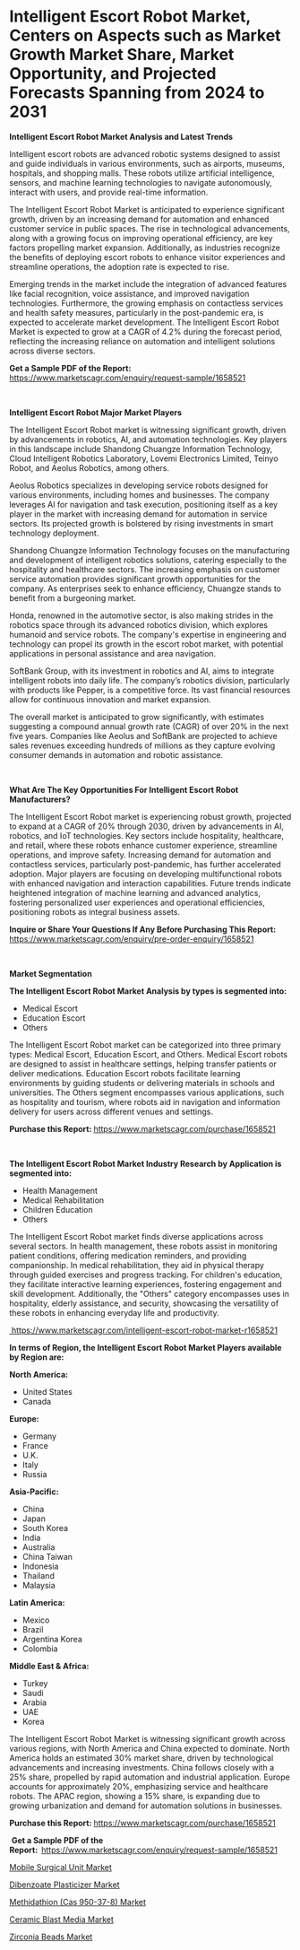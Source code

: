 <p><h1>Intelligent Escort Robot Market, Centers on Aspects such as Market Growth Market Share, Market Opportunity, and Projected Forecasts Spanning from 2024 to 2031</h1></p><p><strong>Intelligent Escort Robot Market Analysis and Latest Trends</strong></p>
<p><p>Intelligent escort robots are advanced robotic systems designed to assist and guide individuals in various environments, such as airports, museums, hospitals, and shopping malls. These robots utilize artificial intelligence, sensors, and machine learning technologies to navigate autonomously, interact with users, and provide real-time information.</p><p>The Intelligent Escort Robot Market is anticipated to experience significant growth, driven by an increasing demand for automation and enhanced customer service in public spaces. The rise in technological advancements, along with a growing focus on improving operational efficiency, are key factors propelling market expansion. Additionally, as industries recognize the benefits of deploying escort robots to enhance visitor experiences and streamline operations, the adoption rate is expected to rise.</p><p>Emerging trends in the market include the integration of advanced features like facial recognition, voice assistance, and improved navigation technologies. Furthermore, the growing emphasis on contactless services and health safety measures, particularly in the post-pandemic era, is expected to accelerate market development. The Intelligent Escort Robot Market is expected to grow at a CAGR of 4.2% during the forecast period, reflecting the increasing reliance on automation and intelligent solutions across diverse sectors.</p></p>
<p><strong>Get a Sample PDF of the Report:&nbsp;</strong> <a href="https://www.marketscagr.com/enquiry/request-sample/1658521?utm_campaign=1268&utm_medium=2&utm_source=Github&utm_content=ia&utm_term=28092024&utm_id=intelligent-escort-robot">https://www.marketscagr.com/enquiry/request-sample/1658521</a></p>
<p>&nbsp;</p>
<p><strong>Intelligent Escort Robot Major Market Players</strong></p>
<p><p>The Intelligent Escort Robot market is witnessing significant growth, driven by advancements in robotics, AI, and automation technologies. Key players in this landscape include Shandong Chuangze Information Technology, Cloud Intelligent Robotics Laboratory, Lovemi Electronics Limited, Teinyo Robot, and Aeolus Robotics, among others.</p><p>Aeolus Robotics specializes in developing service robots designed for various environments, including homes and businesses. The company leverages AI for navigation and task execution, positioning itself as a key player in the market with increasing demand for automation in service sectors. Its projected growth is bolstered by rising investments in smart technology deployment.</p><p>Shandong Chuangze Information Technology focuses on the manufacturing and development of intelligent robotics solutions, catering especially to the hospitality and healthcare sectors. The increasing emphasis on customer service automation provides significant growth opportunities for the company. As enterprises seek to enhance efficiency, Chuangze stands to benefit from a burgeoning market.</p><p>Honda, renowned in the automotive sector, is also making strides in the robotics space through its advanced robotics division, which explores humanoid and service robots. The company's expertise in engineering and technology can propel its growth in the escort robot market, with potential applications in personal assistance and area navigation.</p><p>SoftBank Group, with its investment in robotics and AI, aims to integrate intelligent robots into daily life. The company’s robotics division, particularly with products like Pepper, is a competitive force. Its vast financial resources allow for continuous innovation and market expansion.</p><p>The overall market is anticipated to grow significantly, with estimates suggesting a compound annual growth rate (CAGR) of over 20% in the next five years. Companies like Aeolus and SoftBank are projected to achieve sales revenues exceeding hundreds of millions as they capture evolving consumer demands in automation and robotic assistance.</p></p>
<p>&nbsp;</p>
<p><strong>What Are The Key Opportunities For Intelligent Escort Robot Manufacturers?</strong></p>
<p><p>The Intelligent Escort Robot market is experiencing robust growth, projected to expand at a CAGR of 20% through 2030, driven by advancements in AI, robotics, and IoT technologies. Key sectors include hospitality, healthcare, and retail, where these robots enhance customer experience, streamline operations, and improve safety. Increasing demand for automation and contactless services, particularly post-pandemic, has further accelerated adoption. Major players are focusing on developing multifunctional robots with enhanced navigation and interaction capabilities. Future trends indicate heightened integration of machine learning and advanced analytics, fostering personalized user experiences and operational efficiencies, positioning robots as integral business assets.</p></p>
<p><strong>Inquire or Share Your Questions If Any Before Purchasing This Report:</strong> <a href="https://www.marketscagr.com/enquiry/pre-order-enquiry/1658521?utm_campaign=1268&utm_medium=2&utm_source=Github&utm_content=ia&utm_term=28092024&utm_id=intelligent-escort-robot">https://www.marketscagr.com/enquiry/pre-order-enquiry/1658521</a></p>
<p>&nbsp;</p>
<p><strong>Market Segmentation</strong></p>
<p><strong>The Intelligent Escort Robot Market Analysis by types is segmented into:</strong></p>
<p><ul><li>Medical Escort</li><li>Education Escort</li><li>Others</li></ul></p>
<p><p>The Intelligent Escort Robot market can be categorized into three primary types: Medical Escort, Education Escort, and Others. Medical Escort robots are designed to assist in healthcare settings, helping transfer patients or deliver medications. Education Escort robots facilitate learning environments by guiding students or delivering materials in schools and universities. The Others segment encompasses various applications, such as hospitality and tourism, where robots aid in navigation and information delivery for users across different venues and settings.</p></p>
<p><strong>Purchase this Report:&nbsp;</strong><a href="https://www.marketscagr.com/purchase/1658521?utm_campaign=1268&utm_medium=2&utm_source=Github&utm_content=ia&utm_term=28092024&utm_id=intelligent-escort-robot">https://www.marketscagr.com/purchase/1658521</a></p>
<p>&nbsp;</p>
<p><strong>The Intelligent Escort Robot Market Industry Research by Application is segmented into:</strong></p>
<p><ul><li>Health Management</li><li>Medical Rehabilitation</li><li>Children Education</li><li>Others</li></ul></p>
<p><p>The Intelligent Escort Robot market finds diverse applications across several sectors. In health management, these robots assist in monitoring patient conditions, offering medication reminders, and providing companionship. In medical rehabilitation, they aid in physical therapy through guided exercises and progress tracking. For children's education, they facilitate interactive learning experiences, fostering engagement and skill development. Additionally, the "Others" category encompasses uses in hospitality, elderly assistance, and security, showcasing the versatility of these robots in enhancing everyday life and productivity.</p></p>
<p><a href="https://www.marketscagr.com/intelligent-escort-robot-market-r1658521?utm_campaign=1268&utm_medium=2&utm_source=Github&utm_content=ia&utm_term=28092024&utm_id=intelligent-escort-robot">&nbsp;https://www.marketscagr.com/intelligent-escort-robot-market-r1658521</a></p>
<p><strong>In terms of Region, the Intelligent Escort Robot Market Players available by Region are:</strong></p>
<p>
    <p> <strong> North America: </strong>
        <ul>
            <li>United States</li>
            <li>Canada</li>
        </ul>
        </p> 
    <p> <strong> Europe: </strong>
        <ul>
            <li>Germany</li>
            <li>France</li>
            <li>U.K.</li>
            <li>Italy</li>
            <li>Russia</li>
        </ul>
        </p> 
    <p> <strong> Asia-Pacific: </strong>
        <ul>
            <li>China</li>
            <li>Japan</li>
            <li>South Korea</li>
            <li>India</li>
            <li>Australia</li>
            <li>China Taiwan</li>
            <li>Indonesia</li>
            <li>Thailand</li>
            <li>Malaysia</li>
        </ul>
        </p> 
    <p> <strong> Latin America: </strong>
        <ul>
            <li>Mexico</li>
            <li>Brazil</li>
            <li>Argentina Korea</li>
            <li>Colombia</li>
        </ul>
        </p> 
    <p> <strong> Middle East & Africa: </strong>
        <ul>
            <li>Turkey</li>
            <li>Saudi</li>
            <li>Arabia</li>
            <li>UAE</li>
            <li>Korea</li>
        </ul>
    </p>
    </p>
<p><p>The Intelligent Escort Robot Market is witnessing significant growth across various regions, with North America and China expected to dominate. North America holds an estimated 30% market share, driven by technological advancements and increasing investments. China follows closely with a 25% share, propelled by rapid automation and industrial application. Europe accounts for approximately 20%, emphasizing service and healthcare robots. The APAC region, showing a 15% share, is expanding due to growing urbanization and demand for automation solutions in businesses.</p></p>
<p><strong>Purchase this Report: </strong><a href="https://www.marketscagr.com/purchase/1658521?utm_campaign=1268&utm_medium=2&utm_source=Github&utm_content=ia&utm_term=28092024&utm_id=intelligent-escort-robot">https://www.marketscagr.com/purchase/1658521</a></p>
<p>&nbsp;<strong>Get a Sample PDF of the Report:&nbsp;&nbsp;</strong><a href="https://www.marketscagr.com/enquiry/request-sample/1658521?utm_campaign=1268&utm_medium=2&utm_source=Github&utm_content=ia&utm_term=28092024&utm_id=intelligent-escort-robot">https://www.marketscagr.com/enquiry/request-sample/1658521</a></p>
<p><strong></strong></p>
<p><p><a href="https://issuu.com/reportprime-2/docs/mobile-surgical-unit-market-size-20_9a132c4005e39a?utm_campaign=1268&utm_medium=2&utm_source=Github&utm_content=ia&utm_term=28092024&utm_id=intelligent-escort-robot">Mobile Surgical Unit Market</a></p><p><a href="https://www.linkedin.com/pulse/global-dibenzoate-plasticizer-industry-research-report-mo8gf?utm_campaign=1268&utm_medium=2&utm_source=Github&utm_content=ia&utm_term=28092024&utm_id=intelligent-escort-robot">Dibenzoate Plasticizer Market</a></p><p><a href="https://issuu.com/reportprime-2/docs/methidathion-cas-950-37-8-market-si_33cff4e55bbc49?utm_campaign=1268&utm_medium=2&utm_source=Github&utm_content=ia&utm_term=28092024&utm_id=intelligent-escort-robot">Methidathion (Cas 950-37-8) Market</a></p><p><a href="https://www.linkedin.com/pulse/global-ceramic-blast-media-market-focus-application-end-use-meglf?utm_campaign=1268&utm_medium=2&utm_source=Github&utm_content=ia&utm_term=28092024&utm_id=intelligent-escort-robot">Ceramic Blast Media Market</a></p><p><a href="https://www.linkedin.com/pulse/zirconia-beads-market-size-growth-trends-industry-analysis-hualf?utm_campaign=1268&utm_medium=2&utm_source=Github&utm_content=ia&utm_term=28092024&utm_id=intelligent-escort-robot">Zirconia Beads Market</a></p></p>